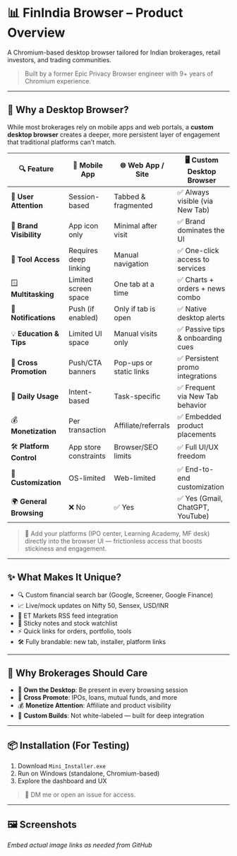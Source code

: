 # 📊 FinIndia Browser – Product Overview

A Chromium-based desktop browser tailored for Indian brokerages, retail investors, and trading communities.

> Built by a former Epic Privacy Browser engineer with 9+ years of Chromium experience.

---

## 🤔 Why a Desktop Browser?

While most brokerages rely on mobile apps and web portals, a **custom desktop browser** creates a deeper, more persistent layer of engagement that traditional platforms can’t match.

| 🔍 Feature               | 📱 Mobile App         | 🌐 Web App / Site      | 🖥️ Custom Desktop Browser       |
|--------------------------|------------------------|-------------------------|----------------------------------|
| 👀 **User Attention**    | Session-based          | Tabbed & fragmented     | ✅ Always visible (via New Tab)   |
| 🎨 **Brand Visibility**  | App icon only          | Minimal after visit     | ✅ Brand dominates the UI         |
| 🧭 **Tool Access**       | Requires deep linking  | Manual navigation       | ✅ One-click access to services   |
| 🪟 **Multitasking**      | Limited screen space   | One tab at a time       | ✅ Charts + orders + news combo   |
| 🔔 **Notifications**     | Push (if enabled)      | Only if tab is open     | ✅ Native desktop alerts          |
| 💡 **Education & Tips**  | Limited UI space       | Manual visits only      | ✅ Passive tips & onboarding cues |
| 📣 **Cross Promotion**   | Push/CTA banners       | Pop-ups or static links | ✅ Persistent promo integrations  |
| 📅 **Daily Usage**       | Intent-based           | Task-specific           | ✅ Frequent via New Tab behavior  |
| 💰 **Monetization**      | Per transaction        | Affiliate/referrals     | ✅ Embedded product placements    |
| 🛠️ **Platform Control**  | App store constraints  | Browser/SEO limits      | ✅ Full UI/UX freedom             |
| 🧩 **Customization**     | OS-limited             | Web-limited             | ✅ End-to-end customization       |
| 🌍 **General Browsing**  | ❌ No                   | ✅ Yes                  | ✅ Yes (Gmail, ChatGPT, YouTube)  |

> 🚀 Add your platforms (IPO center, Learning Academy, MF desk) directly into the browser UI — frictionless access that boosts stickiness and engagement.

---

## ✨ What Makes It Unique?

- 🔍 Custom financial search bar (Google, Screener, Google Finance)
- 📈 Live/mock updates on Nifty 50, Sensex, USD/INR
- 📰 ET Markets RSS feed integration
- 🧾 Sticky notes and stock watchlist
- ⚡ Quick links for orders, portfolio, tools
- 🛠️ Fully brandable: new tab, installer, platform links

---

## 💼 Why Brokerages Should Care

- 🚀 **Own the Desktop**: Be present in every browsing session
- 📣 **Cross Promote**: IPOs, loans, mutual funds, and more
- 💰 **Monetize Attention**: Affiliate and product visibility
- 🤝 **Custom Builds**: Not white-labeled — built for deep integration

---

## 📦 Installation (For Testing)

1. Download `Mini_Installer.exe`
2. Run on Windows (standalone, Chromium-based)
3. Explore the dashboard and UX

> 💬 DM me or open an issue for access.

---

## 🖼️ Screenshots

_Embed actual image links as needed from GitHub_


